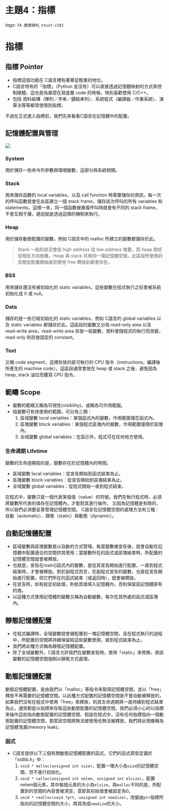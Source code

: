 # 主題4：指標
###### tags: `TA-整理資料`, `ntust-1101`

# 指標

## 指標 Pointer
* 指標這個功能在 C語言裡有著舉足輕重的地位。
* C語言特有的「指標」（Python 並沒有）可以直接透過記憶體映射的方式來控制硬體，這也是為甚麼在寫底層 code 的時候，特別喜歡使用 C/C++。
* 包括 資料結構（陣列／字串／鏈結串列）、系統程式（編譯器／作業系統）、演算法等等都常使用到指標。

不過在正式進入指標前，我們先來看看C語言在記憶體中的配置。 

## 記憶體配置與管理

![](https://i.imgur.com/eCFoW1k.png)

### System
用於儲存一些命令列參數與環境變數，這部分與系統相關。

### Stack
用來儲存函數的 local variables，以及 call function 時需要儲存的資訊，每一次的呼叫函數就會在此區建立一個 stack frame，儲存該次呼叫的所有 variables 和 statements，這樣一來，同一個函數被重複呼叫時就會有不同的 stack frame，不會互相干擾，遞迴就是透過這樣的機制來執行。

### Heap
用於儲存動態配置的變數，例如 C語言中的 malloc 所建立的變數都儲存於此。

> Stack  一般的狀況會從 high address 往 low address 堆疊，而 heap 剛好從相反方向放置。Heap 與 stack 共用同一塊記憶體空間，此區段所使用的空間從配置開始直到使用 free 釋放前都會存在。

### BSS
用來儲存還沒有被初始化的 static variables，這些變數在程式執行之前會被系統初始化成 0 或 null。 
### Data
儲存的是一些已經初始化的 static variables，例如 C語言的 global variables 以及 static variables 都儲存於此。這區段的變數又分為 read-only area 以及 read-write area，read-write area 存放一般變數，資料會隨程式的執行而改變，read-only 則存放固定的 constant。
### Text
又稱 code segment，這裡存放的是可執行的 CPU 指令（instructions，編譯後所產生的 machine code）。這區段通常會放在 heap 或 stack 之後，避免因為 heap, stack 溢位而覆寫 CPU 指令。

## 範疇 Scope

* 變數的範疇又稱為可視性(visibility)，或稱為可作用範圍。
* 指變數可有效使用的範圍，可分為三類：
    1. 區域變數 local variables：某個函式內的變數，作用範圍僅在函式內。
    2. 區塊變數 block variables：某個程式區塊內的變數，作用範圍僅限於區塊內。
    3. 全域變數 global variables：在函示外，程式可在任何地方使用。

### 生命週期 Lifetime

變數的生命週期指的是，變數存在於記憶體內的時間。
* 區域變數 local variables：從宣告開始到函式結束為止。
* 區塊變數 block variables：從宣告開始到區塊結束為止。
* 全域變數 global variables：從程式開始一直到程式結束。

在程式中，變數只是一個代表某個值（value）的符號。我們在執行程式時，必須將變數所代表的值存在記憶體內，才能對其進行操作。
又因為記憶體是有限的，所以我們必須要妥善管理記憶體空間。
C語言在記憶體空間的處理方法有三種：自動（automatic）、靜態（static）與動態（dynamic）。

## 自動記憶體配置

* 區域變數與區塊變數是以自動的方式管理。每當變數被宣告後，就會自動在記憶體中配置適合的空間供其使用；當變數所在的函式或區塊結束時，所配置的記憶體空間就會被釋放。
* 也就是，宣告在main()函式內的變數，是從其宣告開始進行配置，一直到程式結束時，才會被釋放。對於副程式而言，在副程式宣告的變數，也是從宣告開始進行配置，但它們所在的函式結束（或返回時），就會被釋放。
* 在宣告時，如有給定初始值，則依其值填入記憶體內，否則保留該記憶體原有的值。
* 以這種方式使用記憶體的變數又稱為自動變數，每次在其所處的函式或區塊內。

## 靜態記憶體配置

* 在程式編譯時，全域變數就會被配置到一塊記憶體空間，且在程式執行的過程中，所配置的空間將持續保留給這些變數使用，直到程式結束為止。
* 我們將此種方式稱為靜態記憶體配置。
* 除了全域變數外，C語言允許我們在變數宣告時，使用「static」來修飾，將該變數的記憶體空間強制以靜態方式處理。

## 動態記憶體配置

動態記憶體配置，是由我們以「malloc」等指令來取得記憶體空間，並以「free」釋放不再需要的記憶體空間。以此種方式配置的記憶體空間是不會自動被釋放的，如果我們沒有在程式中使用「free」來釋放，則其生命週期將一直持續到程式結束為止。通常都是以指標來存取這些動態配置的記憶體空間，我們必須小心的以指標來操作這些指向動態配置的記憶體空間，假設在程式中，沒有任何指標指向一個動態配置的記憶體空間，那麼該空間將無法被使用也無法被釋放，我們將此現像稱為記憶體洩漏(memory leak)。

### 函式

* C語言提供以下三個有關動態記憶體配置的函式，它們的函式原型定義於「stdlib.h」中：
    1. `void * malloc(unsigned int size)`，配置一塊大小為`size`的記憶體空間，但不進行初始化。
    1. `void * calloc(unsigned int nelem, unsigned int elsize)`，配置nelem個元素，其中每個元素的大小為`elsize`。與`malloc`不同的是，所配置到的空間的內容會被清空，意即其初始值會被設定為0。
    1. `void * realloc(void *prt, unsigned int newSize)`，改變由`ptr`指標所指向的記憶體空間的大小，將其改成`newSize`的大小。


